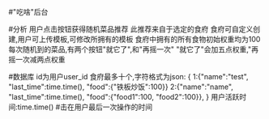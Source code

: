 #"吃啥"后台

#分析 
    用户点击按钮获得随机菜品推荐
    此推荐来自于选定的食府
    食府可自定义创建,用户可上传模板,可修改所拥有的模板
    食府中拥有的所有食物初始权重均为100
    每次随机到的菜品,有两个按钮"就它了",和"再摇一次"
    "就它了"会加五点权重,"再摇一次减两点权重
    
#数据库
    id为用户user_id
    食府最多十个,字符格式为json:
    {
    1:{"name":"test", "last_time":time.time(), "food":{"铁板炒饭":100}}
    2:{"name":"name", "last_time":time.time(),  "food":{"food1":100, "food2":100}},
    }
    用户活跃时间:time.time() #击在用户最后一次操作的时间
    
